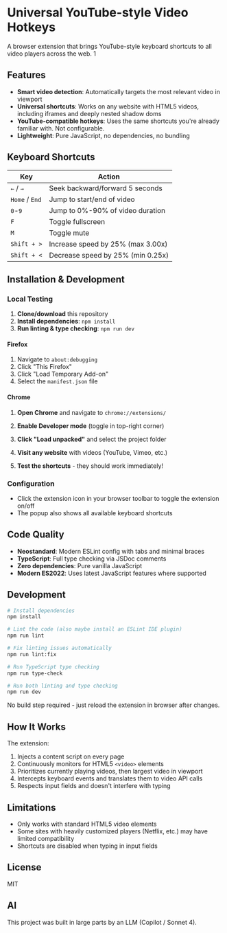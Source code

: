 # Universal YouTube-style Video Hotkeys

A browser extension that brings YouTube-style keyboard shortcuts to all video players across the web.
1
## Features

- **Smart video detection**: Automatically targets the most relevant video in viewport
- **Universal shortcuts**: Works on any website with HTML5 videos, including iframes and deeply nested shadow doms
- **YouTube-compatible hotkeys**: Uses the same shortcuts you're already familiar with. Not configurable.
- **Lightweight**: Pure JavaScript, no dependencies, no bundling

## Keyboard Shortcuts

| Key | Action |
|-----|--------|
| `←` / `→` | Seek backward/forward 5 seconds |
| `Home` / `End` | Jump to start/end of video |
| `0`-`9` | Jump to 0%-90% of video duration |
| `F` | Toggle fullscreen |
| `M` | Toggle mute |
| `Shift + >` | Increase speed by 25% (max 3.00x) |
| `Shift + <` | Decrease speed by 25% (min 0.25x) |

## Installation & Development

### Local Testing

1. **Clone/download** this repository
2. **Install dependencies**: `npm install`
3. **Run linting & type checking**: `npm run dev`

#### Firefox
1. Navigate to `about:debugging`
2. Click "This Firefox"
3. Click "Load Temporary Add-on"
4. Select the `manifest.json` file

#### Chrome
1. **Open Chrome** and navigate to `chrome://extensions/`
2. **Enable Developer mode** (toggle in top-right corner)
3. **Click "Load unpacked"** and select the project folder

5. **Visit any website** with videos (YouTube, Vimeo, etc.)
6. **Test the shortcuts** - they should work immediately!

### Configuration

- Click the extension icon in your browser toolbar to toggle the extension on/off
- The popup also shows all available keyboard shortcuts

## Code Quality

- **Neostandard**: Modern ESLint config with tabs and minimal braces
- **TypeScript**: Full type checking via JSDoc comments
- **Zero dependencies**: Pure vanilla JavaScript
- **Modern ES2022**: Uses latest JavaScript features where supported

## Development

```bash
# Install dependencies
npm install

# Lint the code (also maybe install an ESLint IDE plugin)
npm run lint

# Fix linting issues automatically
npm run lint:fix

# Run TypeScript type checking
npm run type-check

# Run both linting and type checking
npm run dev
```

No build step required - just reload the extension in browser after changes.

## How It Works

The extension:
1. Injects a content script on every page
2. Continuously monitors for HTML5 `<video>` elements
3. Prioritizes currently playing videos, then largest video in viewport
4. Intercepts keyboard events and translates them to video API calls
5. Respects input fields and doesn't interfere with typing

## Limitations

- Only works with standard HTML5 video elements
- Some sites with heavily customized players (Netflix, etc.) may have limited compatibility
- Shortcuts are disabled when typing in input fields

## License

MIT

## AI

This project was built in large parts by an LLM (Copilot / Sonnet 4).